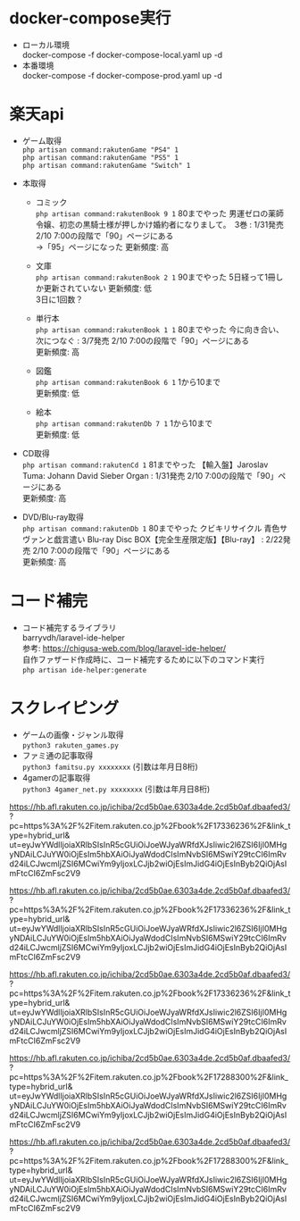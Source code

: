 # docker-compose実行
- ローカル環境  
docker-compose -f docker-compose-local.yaml up -d
- 本番環境  
docker-compose -f docker-compose-prod.yaml up -d


# 楽天api
- ゲーム取得  
`php artisan command:rakutenGame "PS4" 1`  
`php artisan command:rakutenGame "PS5" 1`  
`php artisan command:rakutenGame "Switch" 1`  

- 本取得 
  - コミック  
  `php artisan command:rakutenBook 9 1`  80までやった
  男運ゼロの薬師令嬢、初恋の黒騎士様が押しかけ婚約者になりまして。　3巻 : 1/31発売  2/10 7:00の段階で「90」ページにある  
  →「95」ページになった
  更新頻度: 高
  - 文庫  
  `php artisan command:rakutenBook 2 1`  90までやった 
  5日経って1冊しか更新されていない
  更新頻度: 低  
  3日に1回数？

  - 単行本  
  `php artisan command:rakutenBook 1 1`  80までやった
  今に向き合い、次につなぐ : 3/7発売  2/10 7:00の段階で「90」ページにある  
  更新頻度: 高  

  - 図鑑  
  `php artisan command:rakutenBook 6 1`  1から10まで  
  更新頻度: 低
  - 絵本  
  `php artisan command:rakutenDb 7 1`    1から10まで  
  更新頻度: 低

- CD取得  
  `php artisan command:rakutenCd 1`       81までやった
  【輸入盤】Jaroslav Tuma: Johann David Sieber Organ : 1/31発売  2/10 7:00の段階で「90」ページにある  
  更新頻度: 高

- DVD/Blu-ray取得  
`php artisan command:rakutenDb 1`       80までやった
  クビキリサイクル 青色サヴァンと戯言遣い Blu-ray Disc BOX【完全生産限定版】【Blu-ray】 : 2/22発売  2/10 7:00の段階で「90」ページにある  
  更新頻度: 高


# コード補完
- コード補完するライブラリ  
barryvdh/laravel-ide-helper  
参考: https://chigusa-web.com/blog/laravel-ide-helper/   
自作ファザード作成時に、コード補完するために以下のコマンド実行  
`php artisan ide-helper:generate`


# スクレイピング
- ゲームの画像・ジャンル取得  
`python3 rakuten_games.py`
- ファミ通の記事取得  
`python3 famitsu.py xxxxxxxx` (引数は年月日8桁) 
- 4gamerの記事取得  
`python3 4gamer_net.py xxxxxxxx` (引数は年月日8桁) 



https://hb.afl.rakuten.co.jp/ichiba/2cd5b0ae.6303a4de.2cd5b0af.dbaafed3/?
pc=https%3A%2F%2Fitem.rakuten.co.jp%2Fbook%2F17336236%2F&link_type=hybrid_url&
ut=eyJwYWdlIjoiaXRlbSIsInR5cGUiOiJoeWJyaWRfdXJsIiwic2l6ZSI6IjI0MHgyNDAiLCJuYW0iOjEsIm5hbXAiOiJyaWdodCIsImNvbSI6MSwiY29tcCI6ImRvd24iLCJwcmljZSI6MCwiYm9yIjoxLCJjb2wiOjEsImJidG4iOjEsInByb2QiOjAsImFtcCI6ZmFsc2V9


https://hb.afl.rakuten.co.jp/ichiba/2cd5b0ae.6303a4de.2cd5b0af.dbaafed3/?
pc=https%3A%2F%2Fitem.rakuten.co.jp%2Fbook%2F17336236%2F&link_type=hybrid_url&
ut=eyJwYWdlIjoiaXRlbSIsInR5cGUiOiJoeWJyaWRfdXJsIiwic2l6ZSI6IjI0MHgyNDAiLCJuYW0iOjEsIm5hbXAiOiJyaWdodCIsImNvbSI6MSwiY29tcCI6ImRvd24iLCJwcmljZSI6MCwiYm9yIjoxLCJjb2wiOjEsImJidG4iOjEsInByb2QiOjAsImFtcCI6ZmFsc2V9





https://hb.afl.rakuten.co.jp/ichiba/2cd5b0ae.6303a4de.2cd5b0af.dbaafed3/?
pc=https%3A%2F%2Fitem.rakuten.co.jp%2Fbook%2F17336236%2F&link_type=hybrid_url&
ut=eyJwYWdlIjoiaXRlbSIsInR5cGUiOiJoeWJyaWRfdXJsIiwic2l6ZSI6IjI0MHgyNDAiLCJuYW0iOjEsIm5hbXAiOiJyaWdodCIsImNvbSI6MSwiY29tcCI6ImRvd24iLCJwcmljZSI6MCwiYm9yIjoxLCJjb2wiOjEsImJidG4iOjEsInByb2QiOjAsImFtcCI6ZmFsc2V9



https://hb.afl.rakuten.co.jp/ichiba/2cd5b0ae.6303a4de.2cd5b0af.dbaafed3/?
pc=https%3A%2F%2Fitem.rakuten.co.jp%2Fbook%2F17288300%2F&link_type=hybrid_url&
ut=eyJwYWdlIjoiaXRlbSIsInR5cGUiOiJoeWJyaWRfdXJsIiwic2l6ZSI6IjI0MHgyNDAiLCJuYW0iOjEsIm5hbXAiOiJyaWdodCIsImNvbSI6MSwiY29tcCI6ImRvd24iLCJwcmljZSI6MCwiYm9yIjoxLCJjb2wiOjEsImJidG4iOjEsInByb2QiOjAsImFtcCI6ZmFsc2V9


https://hb.afl.rakuten.co.jp/ichiba/2cd5b0ae.6303a4de.2cd5b0af.dbaafed3/?
pc=https%3A%2F%2Fitem.rakuten.co.jp%2Fbook%2F17288300%2F&link_type=hybrid_url&
ut=eyJwYWdlIjoiaXRlbSIsInR5cGUiOiJoeWJyaWRfdXJsIiwic2l6ZSI6IjI0MHgyNDAiLCJuYW0iOjEsIm5hbXAiOiJyaWdodCIsImNvbSI6MSwiY29tcCI6ImRvd24iLCJwcmljZSI6MCwiYm9yIjoxLCJjb2wiOjEsImJidG4iOjEsInByb2QiOjAsImFtcCI6ZmFsc2V9
